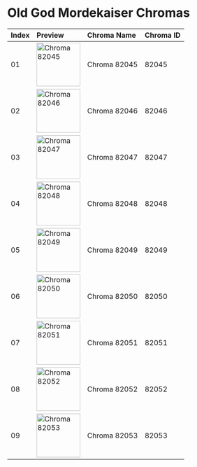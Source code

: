 # Old God Mordekaiser Chromas

| Index | Preview | Chroma Name | Chroma ID |
|:---|:---|:---|:---|
| 01 | <img src='https://raw.communitydragon.org/latest/plugins/rcp-be-lol-game-data/global/default/v1/champion-chroma-images/82/82045.png' alt='Chroma 82045' width='100'> | Chroma 82045 | 82045 |
| 02 | <img src='https://raw.communitydragon.org/latest/plugins/rcp-be-lol-game-data/global/default/v1/champion-chroma-images/82/82046.png' alt='Chroma 82046' width='100'> | Chroma 82046 | 82046 |
| 03 | <img src='https://raw.communitydragon.org/latest/plugins/rcp-be-lol-game-data/global/default/v1/champion-chroma-images/82/82047.png' alt='Chroma 82047' width='100'> | Chroma 82047 | 82047 |
| 04 | <img src='https://raw.communitydragon.org/latest/plugins/rcp-be-lol-game-data/global/default/v1/champion-chroma-images/82/82048.png' alt='Chroma 82048' width='100'> | Chroma 82048 | 82048 |
| 05 | <img src='https://raw.communitydragon.org/latest/plugins/rcp-be-lol-game-data/global/default/v1/champion-chroma-images/82/82049.png' alt='Chroma 82049' width='100'> | Chroma 82049 | 82049 |
| 06 | <img src='https://raw.communitydragon.org/latest/plugins/rcp-be-lol-game-data/global/default/v1/champion-chroma-images/82/82050.png' alt='Chroma 82050' width='100'> | Chroma 82050 | 82050 |
| 07 | <img src='https://raw.communitydragon.org/latest/plugins/rcp-be-lol-game-data/global/default/v1/champion-chroma-images/82/82051.png' alt='Chroma 82051' width='100'> | Chroma 82051 | 82051 |
| 08 | <img src='https://raw.communitydragon.org/latest/plugins/rcp-be-lol-game-data/global/default/v1/champion-chroma-images/82/82052.png' alt='Chroma 82052' width='100'> | Chroma 82052 | 82052 |
| 09 | <img src='https://raw.communitydragon.org/latest/plugins/rcp-be-lol-game-data/global/default/v1/champion-chroma-images/82/82053.png' alt='Chroma 82053' width='100'> | Chroma 82053 | 82053 |
